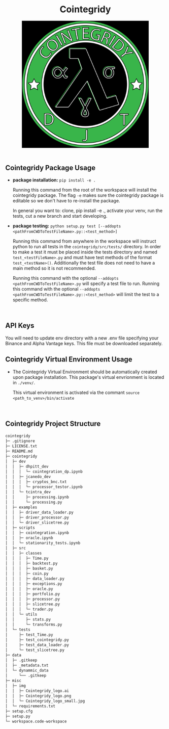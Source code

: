 
<h1 align="center">Cointegridy</h1>

<div align="center">
    <img width="400" src="./misc/img/Cointegridy_logo.png" alt="Insert Epic Logo">
</div>

<br />


Cointegridy Package Usage
-------------------------

 * **package installation:** `pip install -e .`
   
   Running this command from the root of the workspace will install the cointegridy package. The flag `-e` makes sure the cointegridy package is editable so we don't have to re-install the package.
   
   In general you want to: clone, pip install -e ., activate your venv, run the tests, cut a new branch and start developing.

* **package testing:** `python setup.py test [--addopts <pathFromCWDToTestFileName>.py::<test_method>]`

    Running this command from anywhere in the workspace will instruct python to run all tests in the `cointegridy/src/tests/` directory. In order to make a test it must be placed inside the tests directory and named `test_<testFileName>.py` and must have test methods of the format `test_<testName>()`. Additionally the test file does not need to have a main method so it is not recommended.

    Running this command with the optional `--addopts <pathFromCWDToTestFileName>.py` will specify a test file to run. Running this command with the optional `--addopts <pathFromCWDToTestFileName>.py::<test_method>` will limit the test to a specific method.

<br />


API Keys
-------------------------
You will need to update env directory with a new .env file specifying your Binance and Alpha Vantage keys. This file must be downloaded separately.


Cointegridy Virtual Environment Usage
-------------------------

 * The Cointegridy Virtual Environment should be automatically created upon package installation. This package's virtual envrionment is located in `./venv/`.
   
   This virtual environment is activated via the commant `source <path_to_venv>/bin/activate`

<br />


Cointegridy Project Structure
-----------------------------

```
cointegridy
├─ .gitignore
├─ LICENSE.txt
├─ README.md
├─ cointegridy
│  ├─ dev
│  │  ├─ dhpitt_dev
│  │  │  └─ cointegration_dp.ipynb
│  │  ├─ jcanedo_dev
│  │  │  ├─ cryptos_bnc.txt
│  │  │  └─ processor_testor.ipynb
│  │  └─ tcintra_dev
│  │     ├─ processing.ipynb
│  │     └─ processing.py
│  ├─ examples
│  │  ├─ driver_data_loader.py
│  │  ├─ driver_processor.py
│  │  └─ driver_slicetree.py
│  ├─ scripts
│  │  ├─ cointegration.ipynb
│  │  ├─ oracle.ipynb
│  │  └─ stationarity_tests.ipynb
│  ├─ src
│  │  ├─ classes
│  │  │  ├─ Time.py
│  │  │  ├─ backtest.py
│  │  │  ├─ basket.py
│  │  │  ├─ coin.py
│  │  │  ├─ data_loader.py
│  │  │  ├─ exceptions.py
│  │  │  ├─ oracle.py
│  │  │  ├─ portfolio.py
│  │  │  ├─ processor.py
│  │  │  ├─ slicetree.py
│  │  │  └─ trader.py
│  │  └─ utils
│  │     ├─ stats.py
│  │     └─ transforms.py
│  └─ tests
│     ├─ test_Time.py
│     ├─ test_cointegridy.py
│     ├─ test_data_loader.py
│     └─ test_slicetree.py
├─ data
│  ├─ .gitkeep
│  ├─ _metadata.txt
│  └─ dynammic_data
│     └── .gitkeep
├─ misc
│  ├─ img
│  │  ├─ Cointegridy_logo.ai
│  │  ├─ Cointegridy_logo.png
│  │  └─ Cointegridy_logo_small.jpg
│  └─ requirements.txt
├─ setup.cfg
├─ setup.py
└─ workspace.code-workspace
```
